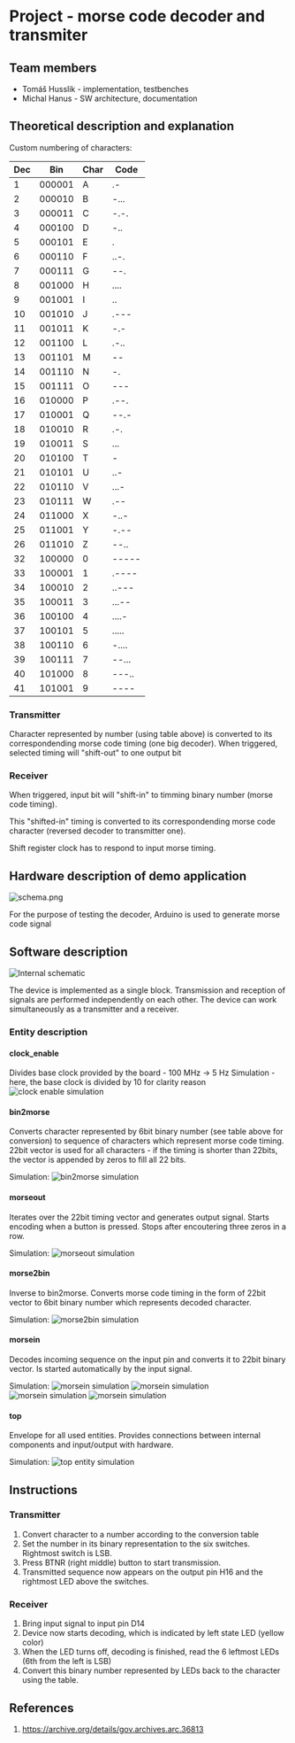 # Project - morse code decoder and transmiter

## Team members

 - Tomáš Husslik  - implementation, testbenches
 - Michal Hanus   - SW architecture, documentation

## Theoretical description and explanation

Custom numbering of characters:

| Dec |   Bin  | Char |  Code |
| --- | ------ | ---- | ----- |
|   1 | 000001 |   A  | .-    |
|   2 | 000010 |   B  | -...  |
|   3 | 000011 |   C  | -.-.  |
|   4 | 000100 |   D  | -..   |
|   5 | 000101 |   E  | .     |
|   6 | 000110 |   F  | ..-.  |
|   7 | 000111 |   G  | --.   |
|   8 | 001000 |   H  | ....  |
|   9 | 001001 |   I  | ..    |
|  10 | 001010 |   J  | .---  |
|  11 | 001011 |   K  | -.-   |
|  12 | 001100 |   L  | .-..  |
|  13 | 001101 |   M  | --    |
|  14 | 001110 |   N  | -.    |
|  15 | 001111 |   O  | ---   |
|  16 | 010000 |   P  | .--.  |
|  17 | 010001 |   Q  | --.-  |
|  18 | 010010 |   R  | .-.   |
|  19 | 010011 |   S  | ...   |
|  20 | 010100 |   T  | -     |
|  21 | 010101 |   U  | ..-   |
|  22 | 010110 |   V  | ...-  |
|  23 | 010111 |   W  | .--   |
|  24 | 011000 |   X  | -..-  |
|  25 | 011001 |   Y  | -.--  |
|  26 | 011010 |   Z  | --..  |
|  32 | 100000 |   0  | ----- |
|  33 | 100001 |   1  | .---- |
|  34 | 100010 |   2  | ..--- |
|  35 | 100011 |   3  | ...-- |
|  36 | 100100 |   4  | ....- |
|  37 | 100101 |   5  | ..... |
|  38 | 100110 |   6  | -.... |
|  39 | 100111 |   7  | --... |
|  40 | 101000 |   8  | ---.. |
|  41 | 101001 |   9  | ----  |

### Transmitter

Character represented by number (using table above) is converted to its correspondending morse code timing (one big decoder).
When triggered, selected timing will "shift-out" to one output bit

### Receiver

When triggered, input bit will "shift-in" to timming binary number (morse code timing).

This "shifted-in" timing is converted to its correspondending morse code character (reversed decoder to transmitter one).

Shift register clock has to respond to input morse timing.

## Hardware description of demo application

![schema.png](schema.png)

For the purpose of testing the decoder, Arduino is used to generate morse code signal

## Software description

![Internal schematic](images/schematic.png)

The device is implemented as a single block. Transmission and reception of signals are performed independently on each other. The device can work simultaneously as a transmitter and a receiver. 

### Entity description 
#### clock_enable
Divides base clock provided by the board - 100 MHz -> 5 Hz
Simulation - here, the base clock is divided by 10 for clarity reason
![clock enable simulation](images/tb_clock_enable.png)

#### bin2morse

Converts character represented by 6bit binary number (see table above for conversion) to sequence of characters which represent morse code timing. 22bit vector is used for all characters - if the timing is shorter than 22bits, the vector is appended by zeros to fill all 22 bits. 

Simulation:
![bin2morse simulation](images/tb_bin2morse.png)

#### morseout

Iterates over the 22bit timing vector and generates output signal. Starts encoding when a button is pressed. Stops after encoutering three zeros in a row. 

Simulation:
![morseout simulation](images/tb_morseout.png)

#### morse2bin

Inverse to bin2morse. Converts morse code timing in the form of 22bit vector to 6bit binary number which represents decoded character. 

Simulation:
![morse2bin simulation](images/tb_morse2bin.png)

#### morsein

Decodes incoming sequence on the input pin and converts it to 22bit binary vector. Is started automatically by the input signal. 

Simulation:
![morsein simulation](images/tb_morsein_1.png)
![morsein simulation](images/tb_morsein_2.png)
![morsein simulation](images/tb_morsein_3.png)
![morsein simulation](images/tb_morsein_zoomout.png)

#### top

Envelope for all used entities. Provides connections between internal components and input/output with hardware. 

Simulation:
![top entity simulation](images/tb_top_desc.png)

## Instructions

### Transmitter
1. Convert character to a number according to the conversion table
2. Set the number in its binary representation to the six switches. Rightmost switch is LSB.
3. Press BTNR (right middle) button to start transmission.
4. Transmitted sequence now appears on the output pin H16 and the rightmost LED above the switches. 

### Receiver

1. Bring input signal to input pin D14
2. Device now starts decoding, which is indicated by left state LED (yellow color)
3. When the LED turns off, decoding is finished, read the 6 leftmost LEDs (6th from the left is LSB)
4. Convert this binary number represented by LEDs back to the character using the table. 

## References

1. https://archive.org/details/gov.archives.arc.36813